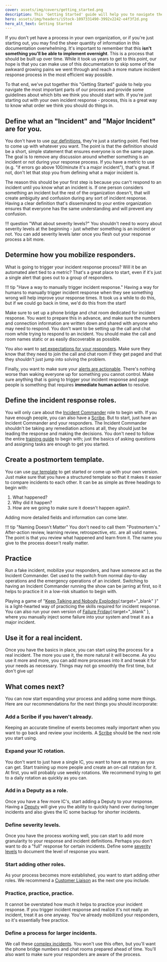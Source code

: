 ```yaml
---
cover: assets/img/covers/getting_started.png
description: This 'Getting Started' guide will help you to navigate the most important parts of our process, and provide some guidelines about which bits we think you should start with. If you're just starting out with your own incident response process, this is a great way to know what order we think you should do things in.
hero: assets/img/headers/iStock-1097331490-3992x2242-e4f3f2d.png
hero_alt_text: Getting Started
---
```

If you don't yet have a process in your own organization, or if you're just starting out, you may find the sheer quantity of information in this documentation overwhelming. It's important to remember that this **isn't something you'll be able to implement overnight**. This is a process that should be built up over time. While it took us years to get to this point, our hope is that you can make use of this documentation to skip some of the awkward growing pains we went through and reach a more mature incident response process in the most efficient way possible.

To that end, we've put together this "Getting Started" guide to help you navigate the most important parts of our process and provide some guidelines about which bits we think you should start with. If you're just starting out with your own incident response - process, this is a great way to know what order we think you should do things in.

## Define what an "Incident" and "Major Incident" are for you.

You don't have to use [our definitions](before/severity_levels.md), they're just a starting point. Feel free to come up with whatever you want. The point is that the definition should be a short, simple statement that ensures everyone is on the same page. The goal is to remove any discussion around whether something is an incident or not during your response process. If you have a metric to use (e.g. "if errors go above 100/minute it's a major incident"), that's great. If not, don't let that stop you from defining what a major incident is.

The reason this should be your first step is because you can't respond to an incident until you know what an incident is. If one person considers something an incident but the rest of the organization doesn't, that will create ambiguity and confusion during any sort of incident response. Having a clear definition that's disseminated to your entire organization ensures that everyone has the same understanding and will prevent any confusion.

!!! question "What about severity levels?"
    You shouldn't need to worry about severity levels at the beginning - just whether something is an incident or not. You can add severity levels later once you flesh out your response process a bit more.

## Determine how you mobilize responders.

What is going to trigger your incident response process? Will it be an automated alert tied to a metric? That's a great place to start, even if it's just a single alert that goes out to a group of responders.

!!! tip "Have a way to manually trigger incident response."
    Having a way for humans to manually trigger incident response when they see something wrong will help improve your response times. It took us a while to do this, but if we could go back in time, we'd do this from the start!

Make sure to set up a phone bridge and chat room dedicated for incident response. You want to prepare this in advance, and make sure the numbers and connection information are written down and shared with anyone who may need to respond. You don't want to be setting up the call and chat room while trying to respond to an incident. You should make the call and room names static or as easily discoverable as possible.

You also want to [set expectations for your responders](oncall/being_oncall.md). Make sure they know that they need to join the call and chat room if they get paged and that they shouldn't just jump into solving the problem.

Finally, you want to make sure your [alerts are actionable](oncall/alerting_principles.md). There's nothing worse than waking everyone up for something you cannot control. Make sure anything that is going to trigger your incident response and page people is something that requires **immediate human action** to resolve.

## Define the incident response roles.

You will only care about the [Incident Commander](before/different_roles.md#incident-commander-ic) role to begin with. If you have enough people, you can also have a [Scribe](before/different_roles.md#scribe). But to start, just have an Incident Commander and your responders. The Incident Commander shouldn't be taking any remediation actions at all, they should just be leading the response and making the decisions. You don't need to follow the entire [training guide](training/incident_commander.md) to begin with; just the basics of asking questions and assigning tasks are enough to get you started.

## Create a postmortem template.
You can use [our template](after/post_mortem_template.md) to get started or come up with your own version. Just make sure that you have a structured template so that it makes it easier to compare incidents to each other. It can be as simple as three headings to begin with:

1. What happened?
1. Why did it happen?
1. How are we going to make sure it doesn't happen again?.

Adding more detailed fields and information can come later.

!!! tip "Naming Doesn't Matter"
    You don't need to call them "Postmortem's." After-action review, learning review, retrospective, etc. are all valid names. The point is that you review what happened and learn from it. The name you give to the process doesn't really matter.

## Practice

Run a fake incident, mobilize your responders, and have someone act as the Incident Commander. Get used to the switch from normal day-to-day operations and the emergency operations of an incident. Switching to having an Incident Commander running the show can be jarring at first, so it helps to practice it in a low-risk situation to begin with.

Playing a game of "[Keep Talking and Nobody Explodes](https://www.keeptalkinggame.com/){:target="_blank" }" is a light-hearted way of practicing the skills required for incident response. You can also run your own version of [Failure Friday](https://www.pagerduty.com/blog/failure-fridays-four-years/){:target="_blank" }, where you manually inject some failure into your system and treat it as a major incident.

## Use it for a real incident.

Once you have the basics in place, you can start using the process for a real incident. The more you use it, the more natural it will become. As you use it more and more, you can add more processes into it and tweak it for your needs as necessary. Things may not go smoothly the first time, but don't give up!

## What comes next?

You can now start expanding your process and adding some more things. Here are our recommendations for the next things you should incorporate:

### Add a Scribe if you haven't already.

Keeping an accurate timeline of events becomes really important when you want to go back and review your incidents. A [Scribe](before/different_roles.md#scribe) should be the next role you start using.

### Expand your IC rotation.

You don't want to just have a single IC, you want to have as many as you can get. Start training up more people and create an on-call rotation for it. At first, you will probably use weekly rotations. We recommend trying to get to a daily rotation as quickly as you can.

### Add in a Deputy as a role.

Once you have a few more IC's, start adding a Deputy to your response. Having a [Deputy](before/different_roles.md#deputy) will give you the ability to quickly hand over during longer incidents and also gives the IC some backup for shorter incidents.

### Define severity levels.

Once you have the process working well, you can start to add more granularity to your response and incident definitions. Perhaps you don't want to do a "full" response for certain incidents. Define some [severity levels](before/severity_levels.md) to document the level of response you want.

### Start adding other roles.

As your process becomes more established, you want to start adding other roles. We recommend a [Customer Liaison](before/different_roles.md#customer-liaison) as the next one you include.

### Practice, practice, practice.

It cannot be overstated how much it helps to practice your incident response. If you trigger incident response and realize it's not really an incident, treat it as one anyway. You've already mobilized your responders, so it's essentially free practice.

### Define a process for larger incidents.
We call these [complex incidents](before/complex_incidents.md). You won't use this often, but you'll want the phone bridge numbers and chat rooms prepared ahead of time. You'll also want to make sure your responders are aware of the process.
